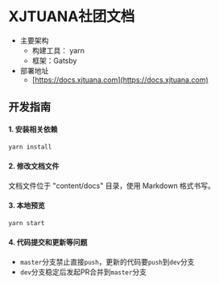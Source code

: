 # XJTUANA社团文档
- 主要架构
    - 构建工具： yarn
    - 框架：Gatsby
- 部署地址
    - [https://docs.xjtuana.com](https://docs.xjtuana.com)

## 开发指南

#### 1. 安装相关依赖

```bash
yarn install
```

#### 2. 修改文档文件

文档文件位于 "content/docs" 目录，使用 Markdown 格式书写。

#### 3. 本地预览

```bash
yarn start
```

#### 4. 代码提交和更新等问题

- `master`分支禁止直接`push`，更新的代码要`push`到`dev`分支
- `dev`分支稳定后发起PR合并到`master`分支
